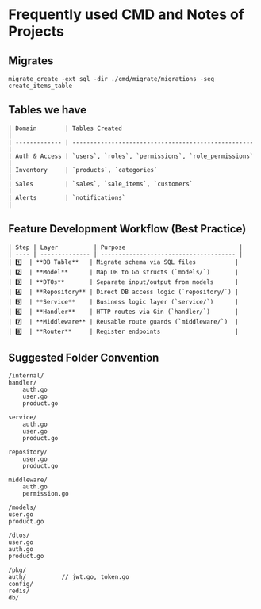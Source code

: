 # Frequently used CMD and Notes of Projects

## Migrates

    migrate create -ext sql -dir ./cmd/migrate/migrations -seq create_items_table

## Tables we have

    | Domain        | Tables Created                                      |
    | ------------- | --------------------------------------------------- |
    | Auth & Access | `users`, `roles`, `permissions`, `role_permissions` |
    | Inventory     | `products`, `categories`                            |
    | Sales         | `sales`, `sale_items`, `customers`                  |
    | Alerts        | `notifications`                                     |

## Feature Development Workflow (Best Practice)

    | Step | Layer          | Purpose                                |
    | ---- | -------------- | -------------------------------------- |
    | 1️⃣  | **DB Table**   | Migrate schema via SQL files           |
    | 2️⃣  | **Model**      | Map DB to Go structs (`models/`)       |
    | 3️⃣  | **DTOs**       | Separate input/output from models      |
    | 4️⃣  | **Repository** | Direct DB access logic (`repository/`) |
    | 5️⃣  | **Service**    | Business logic layer (`service/`)      |
    | 6️⃣  | **Handler**    | HTTP routes via Gin (`handler/`)       |
    | 7️⃣  | **Middleware** | Reusable route guards (`middleware/`)  |
    | 8️⃣  | **Router**     | Register endpoints                     |

## Suggested Folder Convention

    /internal/
    handler/
        auth.go
        user.go
        product.go

    service/
        auth.go
        user.go
        product.go

    repository/
        user.go
        product.go

    middleware/
        auth.go
        permission.go

    /models/
    user.go
    product.go

    /dtos/
    user.go
    auth.go
    product.go

    /pkg/
    auth/          // jwt.go, token.go
    config/
    redis/
    db/
